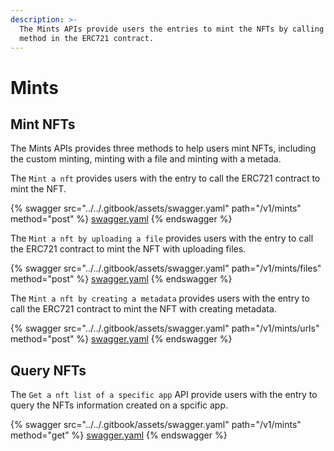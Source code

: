 ```yaml
---
description: >-
  The Mints APIs provide users the entries to mint the NFTs by calling the
  method in the ERC721 contract.
---
```


# Mints

## Mint NFTs

The Mints APIs provides three methods to help users mint NFTs, including the custom minting, minting with a file and minting with  a metada.

The `Mint a nft` provides users with the entry to call the ERC721 contract to mint the NFT.

{% swagger src="../../.gitbook/assets/swagger.yaml" path="/v1/mints" method="post" %}
[swagger.yaml](../../.gitbook/assets/swagger.yaml)
{% endswagger %}

The `Mint a nft by uploading a file` provides users with the entry to call the ERC721 contract to mint the NFT with uploading files.

{% swagger src="../../.gitbook/assets/swagger.yaml" path="/v1/mints/files" method="post" %}
[swagger.yaml](../../.gitbook/assets/swagger.yaml)
{% endswagger %}

The `Mint a nft by creating a metadata` provides users with the entry to call the ERC721 contract to mint the NFT with creating metadata.

{% swagger src="../../.gitbook/assets/swagger.yaml" path="/v1/mints/urls" method="post" %}
[swagger.yaml](../../.gitbook/assets/swagger.yaml)
{% endswagger %}

## Query NFTs

The `Get a nft list of a specific app` API provide users with the entry to query the NFTs information created on a spcific app.

{% swagger src="../../.gitbook/assets/swagger.yaml" path="/v1/mints" method="get" %}
[swagger.yaml](../../.gitbook/assets/swagger.yaml)
{% endswagger %}
